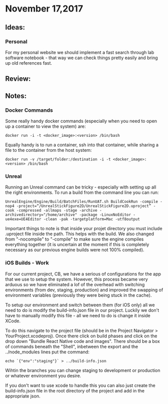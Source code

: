 # November 17,2017


## Ideas:

### Personal

For my personal website we should implement a fast search through lab software notebook - that way we can check things pretty easily and bring up old references fast.

## Review:

## Notes:

### Docker Commands

Some really handy docker commands (especially when you need to open up a container to view the system) are:

```shell
docker run -i -t <docker_image>:<version> /bin/bash
```

Equally handy is to run a container, ssh into that container, while sharing a file to the container from the host system:

```shell
docker run -v /target/folder:/destination -i -t <docker_image>:<version> /bin/bash
```

### Unreal

Running an Unreal command can be tricky - especially with setting up all the right environments. To run a build from the command line you can run:

```shell
UnrealEngine/Engine/Build/BatchFiles/RunUAT.sh BuildCookRun -compile -nop4 -project=“/UnrealStickFigure2D/UnrealStickFigure2D.uproject” -cook -compressed -allmaps -stage -archive -archivedirectory="/home/archive" -package -LinuxNoEditor -ue4exe=UE4Editor -clean -pak -targetplatform=Mac -utf8output
```

Important things to note is that inside your projet directory you must include .uproject file inside the path. This helps with the build. We also changed from "-nocompile" to "-compile" to make sure the engine compiles everything together (it is uncertain at the moment if this is completely necessary as our previous engine builds were not 100% compiled).

### iOS Builds - Work

For our current project, CB, we have a serious of configurations for the app that we use to setup the system. However, this process became very arduous so we have eliminated a lof of the overhead with switching environments (from dev, staging, production) and improved the swapping of environment variables (previously they were being stuck in the cache).

To setup our environment and switch between them (for iOS only) all we need to do is modify the build-info.json file in our project. Luckily we don't have to manually modify this file - all we need to do is change it inside XCode.

To do this navigate to the project file (should be in the Project Navigator > YourProject.xcodeproj). Once there click on build phases and click on the drop down "Bundle React Native code and images". There should be a box of commands beneath the "Shell", inbetween the export and the ../node_modules lines put the command:

```shell
echo `{"env":"staging"}` > ../build-info.json
```

Wihtin the branches you can change staging to development or production or whatever environment you desire.

If you don't want to use xcode to handle this you can also just create the build-info.json file in the root directory of the project and add in the appropriate json.
